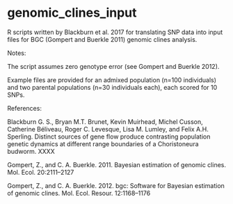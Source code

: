 # genomic_clines_input
R scripts written by Blackburn et al. 2017 for translating SNP data into input files for BGC (Gompert and Buerkle 2011) genomic clines analysis.

Notes:

The script assumes zero genotype error (see Gompert and Buerkle 2012).

Example files are provided for an admixed population (n=100 individuals) and two parental populations (n=30 individuals each), each scored for 10 SNPs.


References:

Blackburn G. S., Bryan M.T. Brunet, Kevin Muirhead, Michel Cusson, Catherine Béliveau, Roger C. Levesque, Lisa M. Lumley, and Felix A.H. Sperling. Distinct sources of gene flow produce contrasting population genetic dynamics at different range boundaries of a Choristoneura budworm. XXXX

Gompert, Z., and C. A. Buerkle. 2011. Bayesian estimation of genomic clines. Mol. Ecol. 20:2111–2127

Gompert, Z., and C. A. Buerkle. 2012. bgc: Software for Bayesian estimation of genomic clines. Mol. Ecol. Resour. 12:1168–1176
